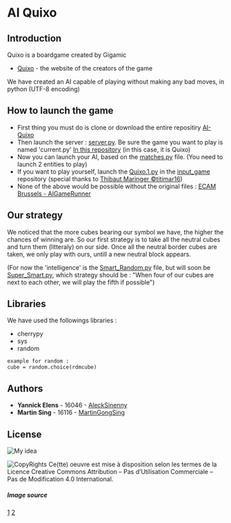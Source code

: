 # AI Quixo

## Introduction 

Quixo is a boardgame created by Gigamic
* [Quixo](https://www.gigamic.com/game/quixo) - the website of the creators of the game

We have created an AI capable of playing without making any bad moves, in python (UTF-8 encoding)

## How to launch the game

* First thing you must do is clone or download the entire repositiry [AI-Quixo](https://github.com/MartinGongSing/AI-Quixo)
* Then launch the server : [server.py](https://github.com/MartinGongSing/AI-Quixo/blob/master/server.py). Be sure the game you want to play is named 'current.py' [In this repository](https://github.com/MartinGongSing/AI-Quixo/tree/master/public/games) (in this case, it is Quixo)
* Now you can launch your AI, based on the [matches.py](https://github.com/MartinGongSing/AI-Quixo/blob/master/ai/matches.py) file. (You need to launch 2 entities to play)
* If you want to play yourself, launch the [Quixo.1.py](https://github.com/MartinGongSing/AI-Quixo/blob/master/input_game/Quixo.1.py) in the [input_game](https://github.com/MartinGongSing/AI-Quixo/tree/master/input_game) repository (special thanks to [Thibaut Maringer ©titimar16](https://github.com/titimar16)) 
* None of the above would be possible without the original files : [ECAM Brussels - AIGameRunner](https://github.com/ECAM-Brussels/AIGameRunner)

## Our strategy

We noticed that the more cubes bearing our symbol we have, the higher the chances of winning are. So our first strategy is to take all the neutral cubes and turn them (litteraly) on our side. Once all the neutral border cubes are taken, we only play with ours, untill a new neutral block appears. 

(For now the 'intelligence' is the [Smart_Random.py](https://github.com/MartinGongSing/AI-Quixo/blob/master/ai/Smart_Random.py) file, but will soon be [Super_Smart.py](https://github.com/MartinGongSing/AI-Quixo/blob/master/ai/Super_smart.py), which strategy should be : "When four of our cubes are next to each other, we will play the fifth if possible")

## Libraries

We have used the followings libraries : 

* cherrypy              
* sys
* random 

```
example for random : 
cube = random.choice(rdmcube)
```


## Authors

* **Yannick Elens** - 16046 - [AleckSinenny](https://github.com/AleckSinenny)
* **Martin Sing** - 16116 - [MartinGongSing](https://github.com/MartinGongSing)



## License

![My idea](https://images.says.com/uploads/story_source/source_image/475645/ea89.jpg)

![CopyRights](https://thumbs.dreamstime.com/t/campos-comunes-creativos-por-el-nd-del-nc-13329631.jpg)
Ce(tte) oeuvre est mise à disposition selon les termes de la Licence Creative Commons Attribution – Pas d’Utilisation Commerciale – Pas de Modification 4.0 International.



##### Image source
[1](https://www.google.com/search?q=copyright&source=lnms&tbm=isch&sa=X&ved=0ahUKEwjfl6C5kZjiAhVM_qQKHURCBiYQ_AUIDigB&biw=1536&bih=722#imgrc=FxpAoPlQk148tM:)
[2](https://www.google.com/search?q=(cc)&tbm=isch&tbs=rimg:CeVgBf1AC6JCIji6N647rv--1G9SgXdVE3e_1DrXERXBlSIH5C9ZBHmZY7rYOGSdgmLPAtXiEVjPT96wxO3EMYsrYeSoSCbo3rjuu_177UEUws8Zt8rN2kKhIJb1KBd1UTd78RAKZvuiqM07kqEgkOtcRFcGVIgRFccxMpNjd8_1CoSCfkL1kEeZljuEaSJKz9v_1UTBKhIJtg4ZJ2CYs8ARkOLPliYxmZUqEgm1eIRWM9P3rBFaFBqwkZ5d2CoSCTE7cQxiyth5EVxXr6R2YVBv&tbo=u&sa=X&ved=2ahUKEwjYwrPa2ZjiAhVOaVAKHf5nCQoQ9C96BAgBEBs&biw=1536&bih=722&dpr=1.25#imgrc=b1KBd1UTd7_NiM:)